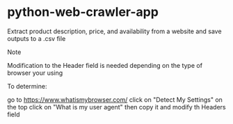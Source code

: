 # python-web-crawler-app
Extract product description, price, and availability from a website and save outputs to a .csv file

> [!NOTE]
>
> Modification to the Header field is needed depending on the type of browser your using
>
> To determine:
>
> go to https://www.whatismybrowser.com/
> click on "Detect My Settings" on the top
> click on "What is my user agent"
> then copy it and modify th Headers field
